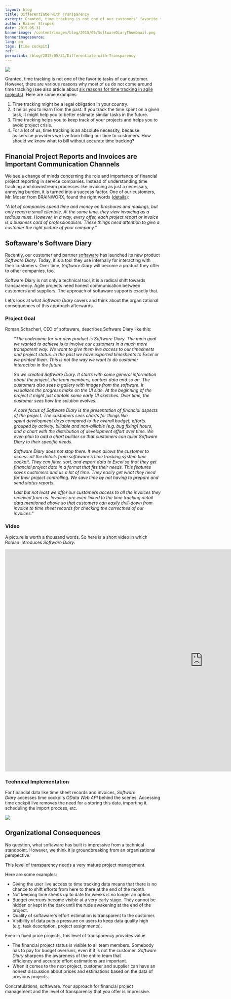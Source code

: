 ```yaml
---
layout: blog
title: Differentiate with Transparency
excerpt: Granted, time tracking is not one of our customers' favorite tasks. However, it has to be done for accounting, because of legal obligations, etc. But does it have to be like this? Is it possible to differentiate from ones competition with an outstanding time tracking organization and software? Our partner softaware believes in that and has built a "Software Diary". It uses time cockpit behind the scenes.
author: Rainer Stropek
date: 2015-05-31
bannerimage: /content/images/blog/2015/05/SoftwareDiaryThumbnail.png
bannerimagesource: 
lang: en
tags: [time cockpit]
ref: 
permalink: /blog/2015/05/31/Differentiate-with-Transparency
---
```


<p>
  <img src="{{site.baseurl}}/content/images/blog/2015/05/SoftwareDiary.png" />
</p><p>Granted, time tracking is not one of the favorite tasks of our customer. However, there are various reasons why most of us do not come around time tracking (see also article about <a href="~/blog/2013/06/25/Six-Reasons-for-Time-Tracking-in-Agile-Projects" target="_blank">six reasons for time tracking in agile projects</a>). Here are some examples:<br /></p><ol>
  <li>Time tracking might be a legal obligation in your country.</li>
  <li>It helps you to learn from the past. If you track the time spent on a given task, it might help you to better estimate similar tasks in the future.</li>
  <li>Time tracking helps you to keep track of your projects and helps you to avoid project crisis.</li>
  <li>For a lot of us, time tracking is an absolute necessity, because as service providers we live from billing our time to customers. How should we know what to bill without accurate time tracking?</li>
</ol><h2>Financial Project Reports and Invoices are Important Communication Channels
<br /></h2><p>We see a change of minds concerning the role and importance of financial project reporting in service companies. Instead of understanding time tracking and downstream processes like invoicing as just a necessary, annoying burden, it is turned into a success factor. One of our customers, Mr. Moser from BRAINWORX, found the right words (<a href="~/solutions/case-studies/Brainworx" target="_blank">details</a>):</p><p class="showcase">
  <em>"A lot of companies spend time and money on brochures and mailings, but only reach a small clientele. At the same time, they view invoicing as a tedious must. However, in a way, every offer, each project report or invoice is a business card of professionalism. These things need attention to give a customer the right picture of your company."</em>
</p><h2>Softaware's Software Diary
<br /></h2><p>Recently, our customer and partner <a href="http://www.softaware.at" target="_blank">softaware</a> has launched its new product <em>Software Diary</em>. Today, it is a tool they use internally for interacting with their customers. Over time, <em>Software Diary</em> will become a product they offer to other companies, too.</p><p class="showcase">Software Diary is not only a technical tool, it is a radical shift towards transparency. Agile projects need honest communication between customers and suppliers. The approach of softaware supports exactly that.</p><p>Let's look at what <em>Software Diary</em> covers and think about the organizational consequences of this approach afterwards.</p><h3>Project Goal</h3><p>Roman Schacherl, CEO of softaware, describes Software Diary like this:</p><div style="margin-left: 2em" data-mce-style="margin-left: 2em">
  <p>
    <em>"The codename for our new product is Software Diary. The main goal we wanted to achieve is to involve our customers in a much more transparent way. We want to give them live access to our timesheets and project status. In the past we have exported timesheets to Excel or we printed them. This is not the way we want to do customer interaction in the future.</em>
  </p>
  <p>
    <em>So we created Software Diary. It starts with some general information about the project, the team members, contact data and so on. The customers also sees a gallery with images from the software. It visualizes the progress make on the UI side. At the beginning of the project it might just contain some early UI sketches. Over time, the customer sees how the solution evolves.</em>
  </p>
  <p>
    <em>A core focus of Software Diary is the presentation of financial aspects of the project. The customers sees charts for things like spent development days compared to the overall budget, efforts grouped by activity, billable and non-billable (e.g. bug fixing) hours, and a chart with the distribution of development effort over time. We even plan to add a chart builder so that customers can tailor Software Diary to their specific needs.</em>
    <br />
  </p>
  <p>
    <em>Software Diary does not stop there. It even allows the customer to access all the details from softaware's time tracking system time cockpit. They can filter, sort, and export data to Excel so that they get financial project data in a format that fits their needs. This features saves customers and us a lot of time. They easily get what they need for their project controlling. We save time by not having to prepare and send status reports.</em>
  </p>
  <p>
    <em>Last but not least we offer our customers access to all the invoices they received from us. Invoices are even linked to the time tracking detail data mentioned above so that customers can easily drill-down from invoice to time sheet records for checking the correctnes of our invoices."</em>
  </p>
</div><h3>Video</h3><p>A picture is worth a thousand words. So here is a short video in which Roman introduces <em>Software Diary</em>:</p><div class="videoWrapper">
  <iframe width="1280" height="720" src="https://www.youtube.com/embed/zkWfS-LbW4Y?rel=0" frameborder="0" allowfullscreen="allowfullscreen"></iframe>
</div><h3>Technical Implementation</h3><p>For financial data like time sheet records and invoices, <em>Software Diary</em> accesses time cockpi's <em>OData Web API</em> behind the scenes. Accessing time cockpit live removes the need for a storing this data, importing it, scheduling the import process, etc.</p><p>
  <img src="{{site.baseurl}}/content/images/blog/2015/05/SoftwareDiaryTechnicalArchitecture.png" />
</p><h2>Organizational Consequences</h2><p>No question, what softaware has built is impressive from a technical standpoint. However, we think it is groundbreaking from an organizational perspective.</p><p class="showcase">This level of transparency needs a very mature project management.</p><p>Here are some examples:</p><ul>
  <li>Giving the user live access to time tracking data means that there is no chance to shift efforts from here to there at the end of the month.</li>
  <li>Not keeping time sheets up to date for weeks is no longer an option.
<br /></li>
  <li>Budget overruns become visible at a very early stage. They cannot be hidden or kept in the dark until the rude awakening at the end of the project.</li>
  <li>Quality of softaware's effort estimation is transparent to the customer.</li>
  <li>Visibility of data puts a pressure on users to keep data quality high (e.g. task description, project assignments).</li>
</ul><p>Even in fixed price projects, this level of transparency provides value.</p><ul>
  <li>The financial project status is visible to all team members. Somebody has to pay for budget overruns, even if it is not the customer. <em>Software Diary</em> sharpens the awareness of the entire team that efficiency and accurate effort estimations are important.
<br /></li>
  <li>When it comes to the next project, customer and supplier can have an honest discussion about prices and estimations based on the data of previous projects.
<br /></li>
</ul><p>Concratulations, softaware. Your approach for financial project management and the level of transparency that you offer is impressive.</p>